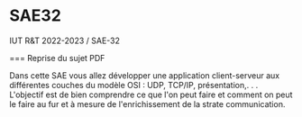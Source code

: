 # SAE32
IUT R&amp;T 2022-2023 / SAE-32

=== Reprise du sujet PDF

Dans cette SAE vous allez développer une application client-serveur aux différentes couches du modèle
OSI : UDP, TCP/IP, présentation,. . . L'objectif est de bien comprendre ce que l'on peut faire et comment
on peut le faire au fur et à mesure de l'enrichissement de la strate communication.
